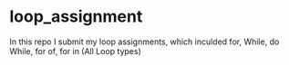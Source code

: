 # loop_assignment
In this repo I submit my loop assignments, which inculded for, While, do While, for of, for in (All Loop types)
